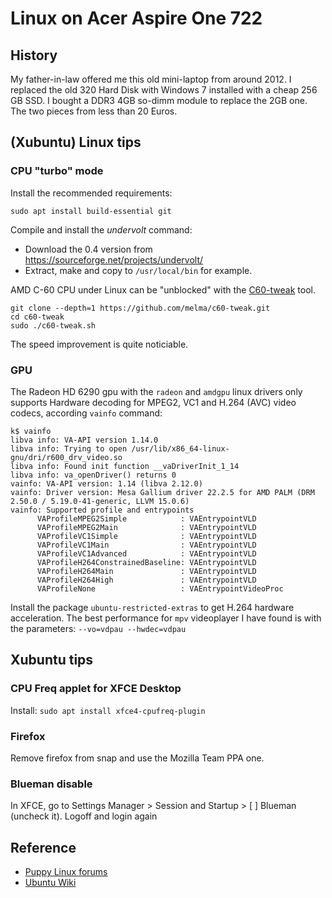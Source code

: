# Linux on Acer Aspire One 722

## History

My father-in-law offered me this old mini-laptop from around 2012. I replaced the old 320 Hard Disk with Windows 7 installed with a cheap 256 GB SSD.
I bought a DDR3 4GB so-dimm module to replace the 2GB one. The two pieces from less than 20 Euros.

## (Xubuntu) Linux tips

### CPU "turbo" mode
Install the recommended requirements:

`sudo apt install build-essential git`

Compile and install the *undervolt* command:
- Download the 0.4 version from https://sourceforge.net/projects/undervolt/
- Extract, make and copy to `/usr/local/bin` for example.

AMD C-60 CPU under Linux can be "unblocked" with the [C60-tweak](https://github.com/melma/c60-tweak) tool.

```
git clone --depth=1 https://github.com/melma/c60-tweak.git
cd c60-tweak
sudo ./c60-tweak.sh 
```
The speed improvement is quite noticiable.

### GPU

The Radeon HD 6290 gpu with the `radeon` and `amdgpu` linux drivers only supports Hardware decoding for MPEG2, VC1 and H.264 (AVC) video codecs, according `vainfo` command:
```
k$ vainfo
libva info: VA-API version 1.14.0
libva info: Trying to open /usr/lib/x86_64-linux-gnu/dri/r600_drv_video.so
libva info: Found init function __vaDriverInit_1_14
libva info: va_openDriver() returns 0
vainfo: VA-API version: 1.14 (libva 2.12.0)
vainfo: Driver version: Mesa Gallium driver 22.2.5 for AMD PALM (DRM 2.50.0 / 5.19.0-41-generic, LLVM 15.0.6)
vainfo: Supported profile and entrypoints
      VAProfileMPEG2Simple            :	VAEntrypointVLD
      VAProfileMPEG2Main              :	VAEntrypointVLD
      VAProfileVC1Simple              :	VAEntrypointVLD
      VAProfileVC1Main                :	VAEntrypointVLD
      VAProfileVC1Advanced            :	VAEntrypointVLD
      VAProfileH264ConstrainedBaseline:	VAEntrypointVLD
      VAProfileH264Main               :	VAEntrypointVLD
      VAProfileH264High               :	VAEntrypointVLD
      VAProfileNone                   :	VAEntrypointVideoProc
```

Install the package `ubuntu-restricted-extras` to get H.264 hardware acceleration. The best performance for `mpv` videoplayer I have found is with the parameters: `--vo=vdpau --hwdec=vdpau` 

## Xubuntu tips

### CPU Freq applet for XFCE Desktop

Install: `sudo apt install xfce4-cpufreq-plugin`

### Firefox

Remove firefox from snap and use the Mozilla Team PPA one.

### Blueman disable

In XFCE, go to Settings Manager > Session and Startup > [ ] Blueman (uncheck it).
Logoff and login again

## Reference

- [Puppy Linux forums](https://forum.puppylinux.com/viewtopic.php?t=236)
- [Ubuntu Wiki](https://help.ubuntu.com/community/AspireOne722)
